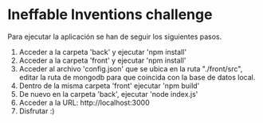 # Ineffable Inventions challenge

Para ejecutar la aplicación se han de seguir los siguientes pasos.

  1. Acceder a la carpeta 'back' y ejecutar 'npm install'
  2. Acceder a la carpeta 'front' y ejecutar 'npm install'
  3. Acceder al archivo 'config.json' que se ubica en la ruta "./front/src", editar la ruta de mongodb para que coincida con la base de datos local.
  4. Dentro de la misma carpeta 'front' ejecutar 'npm build'
  5. De nuevo en la carpeta 'back', ejecutar 'node index.js'
  6. Acceder a la URL: http://localhost:3000
  7. Disfrutar :)

